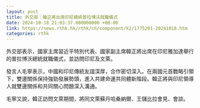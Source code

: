 ```yaml
---
layout: post
title: 外交部：韓正將出席印尼總統普拉博沃就職儀式
date: 2024-10-18 21:03:37.000000000 +08:00
link: https://news.rthk.hk/rthk/ch/component/k2/1775201-20241018.htm
categories: rthk
---
```


外交部表示，國家主席習近平特別代表、國家副主席韓正將出席在印尼雅加達舉行的普拉博沃總統就職儀式，並訪問印尼及文萊。

發言人毛寧表示，中國和印尼傳統友誼深厚，合作密切深入。在兩國元首戰略引領下，雙邊關係保持強勁發展勢頭，進入共建命運共同體新階段。韓正將與印尼領導人就雙邊關係和共同關心問題深入溝通。

毛寧又說，韓正訪問文萊期間，將同文萊蘇丹哈桑納爾、王儲比拉會見、會談。
